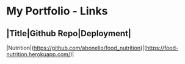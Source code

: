 # My Portfolio - Links

|Title|Github Repo|Deployment|
------------------------------
|Nutrition|(https://github.com/abonello/food_nutrition)|(https://food-nutrition.herokuapp.com/)|
